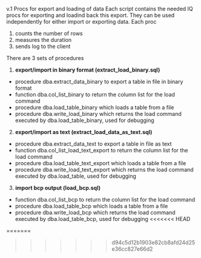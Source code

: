 v.1 Procs for export and loading of data
Each script contains the needed IQ procs for exporting and loadind back this export.
They can be used independently for either import or exporting data.
Each proc 
1) counts the number of rows
2) measures the duration
3) sends log to the client

There are 3 sets of procedures
1) **export/import in binary format (extract_load_binary.sql)**
  - procedure dba.extract_data_binary to export a table in file in binary format
  - function dba.col_list_binary to return the column list for the load command
  - procedure dba.load_table_binary which loads a table from a file
  - procedure dba.write_load_binary which returns the load command executed by dba.load_table_binary, used for debugging
2) **export/import as text (extract_load_data_as_text.sql)**
  - procedure dba.extract_data_text to export a table in file as text
  - function dba.col_list_load_text_export to return the column list for the load command
  - procedure dba.load_table_text_export which loads a table from a file
  - procedure dba.write_load_text_export which returns the load command executed by dba.load_table, used for debugging
3) **import bcp output (load_bcp.sql)**
  - function dba.col_list_bcp to return the column list for the load command
  - procedure dba.load_table_bcp which loads a table from a file
  - procedure dba.write_load_bcp which returns the load command executed by dba.load_table_bcp, used for debugging
<<<<<<< HEAD
  
=======
  
>>>>>>> d94c5d12b1903e82cb8afd24d25e36cc827e66d2
